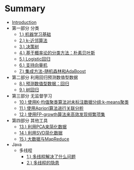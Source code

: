 # Summary

* [Introduction](README.md)
* 第一部分 分类
   * [1.) 机器学习基础](docs/1.机器学习基础.md)
   * [2.) k-近邻算法](docs/2.k-近邻算法.md)
   * [3.) 决策树](docs/3.决策树.md)
   * [4.) 基于概率论的分类方法：朴素贝叶斯](docs/4.朴素贝叶斯.md)
   * [5.) Logistic回归](docs/5.Logistic回归.md)
   * [6.) 支持向量机](docs/6.支持向量机.md)
   * [7.) 集成方法-随机森林和AdaBoost](docs/7.集成方法-随机森林和AdaBoost.md)
* 第二部分 利用回归预测数值型数据
   * [8.) 预测数值型数据：回归](docs/8.预测数值型数据：回归.md)
   * [9.) 树回归](docs/9.树回归.md)
* 第三部分 无监督学习
   * [10.) 使用K-均值聚类算法对未标注数据分组:k-means聚类](docs/10.k-means聚类.md)
   * [11.) 使用Apriori算法进行关联分析](docs/11.使用Apriori算法进行关联分析.md)
   * [12.) 使用FP-growth算法来高效发现频繁项集](docs/12.使用FP-growth算法来高效发现频繁项集.md)
* 第四部分 其他工具
   * [13.) 利用PCA来简化数据](docs/13.利用PCA来简化数据.md)
   * [14.) 利用SVD简化数据](docs/14.利用SVD简化数据.md)
   * [15.) 大数据与MapReduce](docs/15.大数据与MapReduce.md)
* Java
	* 多线程
       * [1.) 多线程解决了什么问题](docs/15.大数据与MapReduce.md)
	   * [2.) 多线程的隐患](docs/15.大数据与MapReduce.md)